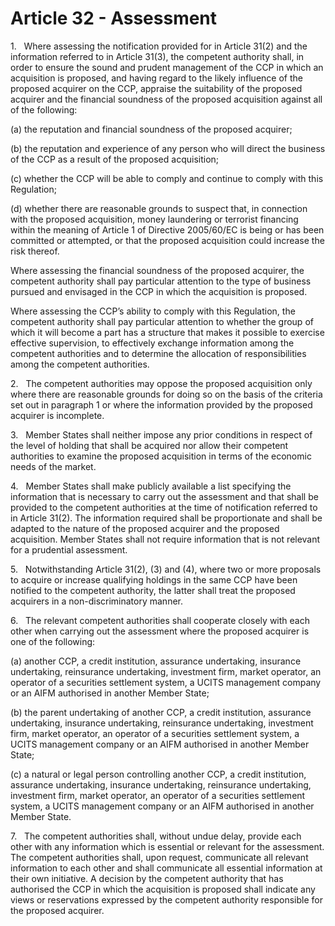 # Article 32 - Assessment


1.   Where assessing the notification provided for in Article 31(2) and the information referred to in Article 31(3), the competent authority shall, in order to ensure the sound and prudent management of the CCP in which an acquisition is proposed, and having regard to the likely influence of the proposed acquirer on the CCP, appraise the suitability of the proposed acquirer and the financial soundness of the proposed acquisition against all of the following:

(a) the reputation and financial soundness of the proposed acquirer;

(b) the reputation and experience of any person who will direct the business of the CCP as a result of the proposed acquisition;

(c) whether the CCP will be able to comply and continue to comply with this Regulation;

(d) whether there are reasonable grounds to suspect that, in connection with the proposed acquisition, money laundering or terrorist financing within the meaning of Article 1 of Directive 2005/60/EC is being or has been committed or attempted, or that the proposed acquisition could increase the risk thereof.

Where assessing the financial soundness of the proposed acquirer, the competent authority shall pay particular attention to the type of business pursued and envisaged in the CCP in which the acquisition is proposed.

Where assessing the CCP’s ability to comply with this Regulation, the competent authority shall pay particular attention to whether the group of which it will become a part has a structure that makes it possible to exercise effective supervision, to effectively exchange information among the competent authorities and to determine the allocation of responsibilities among the competent authorities.

2.   The competent authorities may oppose the proposed acquisition only where there are reasonable grounds for doing so on the basis of the criteria set out in paragraph 1 or where the information provided by the proposed acquirer is incomplete.

3.   Member States shall neither impose any prior conditions in respect of the level of holding that shall be acquired nor allow their competent authorities to examine the proposed acquisition in terms of the economic needs of the market.

4.   Member States shall make publicly available a list specifying the information that is necessary to carry out the assessment and that shall be provided to the competent authorities at the time of notification referred to in Article 31(2). The information required shall be proportionate and shall be adapted to the nature of the proposed acquirer and the proposed acquisition. Member States shall not require information that is not relevant for a prudential assessment.

5.   Notwithstanding Article 31(2), (3) and (4), where two or more proposals to acquire or increase qualifying holdings in the same CCP have been notified to the competent authority, the latter shall treat the proposed acquirers in a non-discriminatory manner.

6.   The relevant competent authorities shall cooperate closely with each other when carrying out the assessment where the proposed acquirer is one of the following:

(a) another CCP, a credit institution, assurance undertaking, insurance undertaking, reinsurance undertaking, investment firm, market operator, an operator of a securities settlement system, a UCITS management company or an AIFM authorised in another Member State;

(b) the parent undertaking of another CCP, a credit institution, assurance undertaking, insurance undertaking, reinsurance undertaking, investment firm, market operator, an operator of a securities settlement system, a UCITS management company or an AIFM authorised in another Member State;

(c) a natural or legal person controlling another CCP, a credit institution, assurance undertaking, insurance undertaking, reinsurance undertaking, investment firm, market operator, an operator of a securities settlement system, a UCITS management company or an AIFM authorised in another Member State.

7.   The competent authorities shall, without undue delay, provide each other with any information which is essential or relevant for the assessment. The competent authorities shall, upon request, communicate all relevant information to each other and shall communicate all essential information at their own initiative. A decision by the competent authority that has authorised the CCP in which the acquisition is proposed shall indicate any views or reservations expressed by the competent authority responsible for the proposed acquirer.
